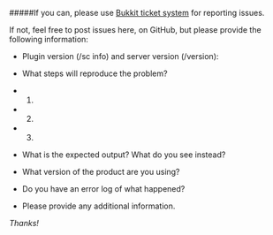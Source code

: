 #####If you can, please use [Bukkit ticket system](http://dev.bukkit.org/bukkit-plugins/supercensor/tickets/) for reporting issues.

If not, feel free to post issues here, on GitHub, but please provide the following information:

- Plugin version (/sc info) and server version (/version): 

- What steps will reproduce the problem?
 - 1.
 - 2.
 - 3.
 
- What is the expected output? What do you see instead?

- What version of the product are you using?

- Do you have an error log of what happened?

- Please provide any additional information.

*Thanks!*
